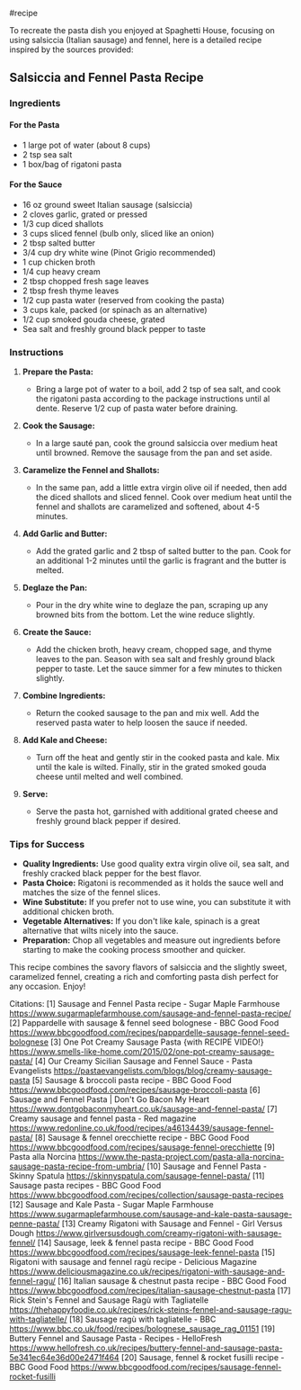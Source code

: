 #recipe 

To recreate the pasta dish you enjoyed at Spaghetti House, focusing on using salsiccia (Italian sausage) and fennel, here is a detailed recipe inspired by the sources provided:

## Salsiccia and Fennel Pasta Recipe

### Ingredients

#### For the Pasta
- 1 large pot of water (about 8 cups)
- 2 tsp sea salt
- 1 box/bag of rigatoni pasta

#### For the Sauce
- 16 oz ground sweet Italian sausage (salsiccia)
- 2 cloves garlic, grated or pressed
- 1/3 cup diced shallots
- 3 cups sliced fennel (bulb only, sliced like an onion)
- 2 tbsp salted butter
- 3/4 cup dry white wine (Pinot Grigio recommended)
- 1 cup chicken broth
- 1/4 cup heavy cream
- 2 tbsp chopped fresh sage leaves
- 2 tbsp fresh thyme leaves
- 1/2 cup pasta water (reserved from cooking the pasta)
- 3 cups kale, packed (or spinach as an alternative)
- 1/2 cup smoked gouda cheese, grated
- Sea salt and freshly ground black pepper to taste

### Instructions

1. **Prepare the Pasta:**
   - Bring a large pot of water to a boil, add 2 tsp of sea salt, and cook the rigatoni pasta according to the package instructions until al dente. Reserve 1/2 cup of pasta water before draining.

2. **Cook the Sausage:**
   - In a large sauté pan, cook the ground salsiccia over medium heat until browned. Remove the sausage from the pan and set aside.

3. **Caramelize the Fennel and Shallots:**
   - In the same pan, add a little extra virgin olive oil if needed, then add the diced shallots and sliced fennel. Cook over medium heat until the fennel and shallots are caramelized and softened, about 4-5 minutes.

4. **Add Garlic and Butter:**
   - Add the grated garlic and 2 tbsp of salted butter to the pan. Cook for an additional 1-2 minutes until the garlic is fragrant and the butter is melted.

5. **Deglaze the Pan:**
   - Pour in the dry white wine to deglaze the pan, scraping up any browned bits from the bottom. Let the wine reduce slightly.

6. **Create the Sauce:**
   - Add the chicken broth, heavy cream, chopped sage, and thyme leaves to the pan. Season with sea salt and freshly ground black pepper to taste. Let the sauce simmer for a few minutes to thicken slightly.

7. **Combine Ingredients:**
   - Return the cooked sausage to the pan and mix well. Add the reserved pasta water to help loosen the sauce if needed.

8. **Add Kale and Cheese:**
   - Turn off the heat and gently stir in the cooked pasta and kale. Mix until the kale is wilted. Finally, stir in the grated smoked gouda cheese until melted and well combined.

9. **Serve:**
   - Serve the pasta hot, garnished with additional grated cheese and freshly ground black pepper if desired.

### Tips for Success
- **Quality Ingredients:** Use good quality extra virgin olive oil, sea salt, and freshly cracked black pepper for the best flavor.
- **Pasta Choice:** Rigatoni is recommended as it holds the sauce well and matches the size of the fennel slices.
- **Wine Substitute:** If you prefer not to use wine, you can substitute it with additional chicken broth.
- **Vegetable Alternatives:** If you don't like kale, spinach is a great alternative that wilts nicely into the sauce.
- **Preparation:** Chop all vegetables and measure out ingredients before starting to make the cooking process smoother and quicker.

This recipe combines the savory flavors of salsiccia and the slightly sweet, caramelized fennel, creating a rich and comforting pasta dish perfect for any occasion. Enjoy!

Citations:
[1] Sausage and Fennel Pasta recipe - Sugar Maple Farmhouse https://www.sugarmaplefarmhouse.com/sausage-and-fennel-pasta-recipe/
[2] Pappardelle with sausage & fennel seed bolognese - BBC Good Food https://www.bbcgoodfood.com/recipes/pappardelle-sausage-fennel-seed-bolognese
[3] One Pot Creamy Sausage Pasta {with RECIPE VIDEO!} https://www.smells-like-home.com/2015/02/one-pot-creamy-sausage-pasta/
[4] Our Creamy Sicilian Sausage and Fennel Sauce - Pasta Evangelists https://pastaevangelists.com/blogs/blog/creamy-sausage-pasta
[5] Sausage & broccoli pasta recipe - BBC Good Food https://www.bbcgoodfood.com/recipes/sausage-broccoli-pasta
[6] Sausage and Fennel Pasta | Don't Go Bacon My Heart https://www.dontgobaconmyheart.co.uk/sausage-and-fennel-pasta/
[7] Creamy sausage and fennel pasta - Red magazine https://www.redonline.co.uk/food/recipes/a46134439/sausage-fennel-pasta/
[8] Sausage & fennel orecchiette recipe - BBC Good Food https://www.bbcgoodfood.com/recipes/sausage-fennel-orecchiette
[9] Pasta alla Norcina https://www.the-pasta-project.com/pasta-alla-norcina-sausage-pasta-recipe-from-umbria/
[10] Sausage and Fennel Pasta - Skinny Spatula https://skinnyspatula.com/sausage-fennel-pasta/
[11] Sausage pasta recipes - BBC Good Food https://www.bbcgoodfood.com/recipes/collection/sausage-pasta-recipes
[12] Sausage and Kale Pasta - Sugar Maple Farmhouse https://www.sugarmaplefarmhouse.com/sausage-and-kale-pasta-sausage-penne-pasta/
[13] Creamy Rigatoni with Sausage and Fennel - Girl Versus Dough https://www.girlversusdough.com/creamy-rigatoni-with-sausage-fennel/
[14] Sausage, leek & fennel pasta recipe - BBC Good Food https://www.bbcgoodfood.com/recipes/sausage-leek-fennel-pasta
[15] Rigatoni with sausage and fennel ragù recipe - Delicious Magazine https://www.deliciousmagazine.co.uk/recipes/rigatoni-with-sausage-and-fennel-ragu/
[16] Italian sausage & chestnut pasta recipe - BBC Good Food https://www.bbcgoodfood.com/recipes/italian-sausage-chestnut-pasta
[17] Rick Stein's Fennel and Sausage Ragù with Tagliatelle https://thehappyfoodie.co.uk/recipes/rick-steins-fennel-and-sausage-ragu-with-tagliatelle/
[18] Sausage ragù with tagliatelle - BBC https://www.bbc.co.uk/food/recipes/bolognese_sausage_rag_01151
[19] Buttery Fennel and Sausage Pasta - Recipes - HelloFresh https://www.hellofresh.co.uk/recipes/buttery-fennel-and-sausage-pasta-5e341ec64e36d00e2471f464
[20] Sausage, fennel & rocket fusilli recipe - BBC Good Food https://www.bbcgoodfood.com/recipes/sausage-fennel-rocket-fusilli
